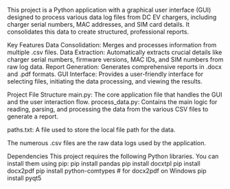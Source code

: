 This project is a Python application with a graphical user interface (GUI) designed to process various data log files from DC EV chargers, including charger serial numbers, MAC addresses, and SIM card details. It consolidates this data to create structured, professional reports.

Key Features
Data Consolidation: Merges and processes information from multiple .csv files.
Data Extraction: Automatically extracts crucial details like charger serial numbers, firmware versions, MAC IDs, and SIM numbers from raw log data.
Report Generation: Generates comprehensive reports in .docx and .pdf formats.
GUI Interface: Provides a user-friendly interface for selecting files, initiating the data processing, and viewing the results.

Project File Structure
main.py: The core application file that handles the GUI and the user interaction flow.
process_data.py: Contains the main logic for reading, parsing, and processing the data from the various CSV files to generate a report.

paths.txt: A file used to store the local file path for the data.

The numerous 
.csv files are the raw data logs used by the application.

Dependencies
This project requires the following Python libraries. You can install them using pip:
pip install pandas
pip install docxtpl
pip install docx2pdf
pip install python-comtypes # for docx2pdf on Windows
pip install pyqt5
